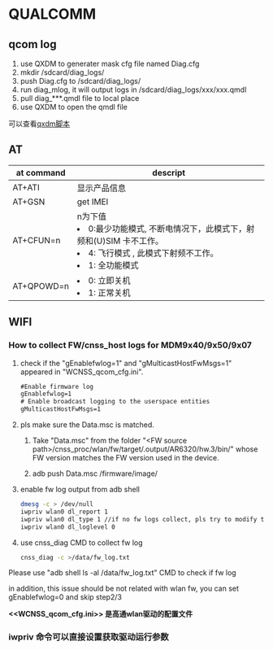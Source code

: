 # QUALCOMM

## qcom log

1. use QXDM to generater mask cfg file named Diag.cfg
1. mkdir /sdcard/diag_logs/
1. push Diag.cfg to /sdcard/diag_logs/
1. run diag_mlog, it will output logs in /sdcard/diag_logs/xxx/xxx.qmdl
1. pull diag_***.qmdl file to local place
1. use QXDM to open the qmdl file

可以查看[qxdm脚本](../script/qxdm_log.sh)


## AT

at command | descript
-|-
AT+ATI | 显示产品信息
AT+GSN | get IMEI
AT+CFUN=n | n为下值<li>0:最少功能模式, 不断电情况下，此模式下，射频和(U)SIM 卡不工作。 <li>4: 飞行模式 , 此模式下射频不工作。 <li> 1: 全功能模式
AT+QPOWD=n | <li> 0: 立即关机 <li> 1: 正常关机

## WIFI

### How to collect FW/cnss_host logs for MDM9x40/9x50/9x07

1. check if the "gEnablefwlog=1" and "gMulticastHostFwMsgs=1" appeared in "WCNSS_qcom_cfg.ini".

    ```txt
    #Enable firmware log
    gEnablefwlog=1
    # Enable broadcast logging to the userspace entities
    gMulticastHostFwMsgs=1
    ```

2. pls make sure the Data.msc is matched.

    1. Take "Data.msc" from the folder "\<FW source path\>/cnss_proc/wlan/fw/target/.output/AR6320/hw.3/bin/" whose FW version matches the FW version used in the device.

    1. adb push Data.msc /firmware/image/

3. enable fw log output from adb shell

    ```sh
    dmesg -c > /dev/null
    iwpriv wlan0 dl_report 1
    iwpriv wlan0 dl_type 1 //if no fw logs collect, pls try to modify to "iwpriv wlan0 dl_type 3"
    iwpriv wlan0 dl_loglevel 0
    ```

4. use cnss_diag CMD to collect fw log

    ```sh
    cnss_diag -c >/data/fw_log.txt
    ```

Please use "adb shell ls -al /data/fw_log.txt" CMD to check if fw log

in addition, this issue should be not related with wlan fw, you can set gEnablefwlog=0 and skip step2/3

**<<WCNSS_qcom_cfg.ini>> 是高通wlan驱动的配置文件**

### iwpriv 命令可以直接设置获取驱动运行参数


